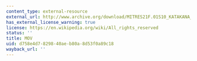 ```yaml
---
content_type: external-resource
external_url: http://www.archive.org/download/MITRES21F.01S10_KATAKANA_EXERCISES/6c1.mov
has_external_license_warning: true
license: https://en.wikipedia.org/wiki/All_rights_reserved
status: ''
title: MOV
uid: d758e4d7-8298-40ae-b80a-8d53f0a89c18
wayback_url: ''
---
```

